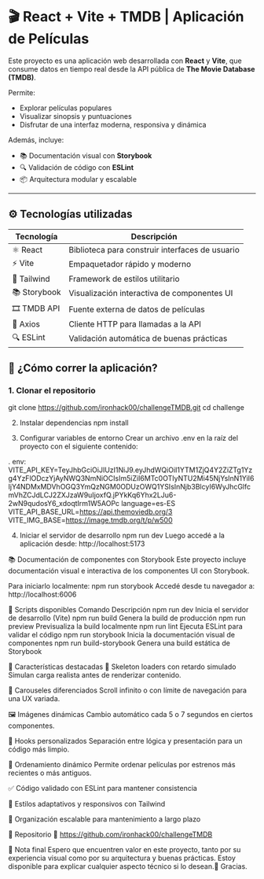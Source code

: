 # 🎬 React + Vite + TMDB | Aplicación de Películas

Este proyecto es una aplicación web desarrollada con **React** y **Vite**, que consume datos en tiempo real desde la API pública de **The Movie Database (TMDB)**.

Permite:

- Explorar películas populares
- Visualizar sinopsis y puntuaciones
- Disfrutar de una interfaz moderna, responsiva y dinámica

Además, incluye:

- 📚 Documentación visual con **Storybook**
- 🔍 Validación de código con **ESLint**
- 📦 Arquitectura modular y escalable

---

## ⚙️ Tecnologías utilizadas

| Tecnología   | Descripción                                     |
| ------------ | ----------------------------------------------- |
| ⚛ React      | Biblioteca para construir interfaces de usuario |
| ⚡ Vite      | Empaquetador rápido y moderno                   |
| 🎨 Tailwind  | Framework de estilos utilitario                 |
| 📚 Storybook | Visualización interactiva de componentes UI     |
| 🎞 TMDB API   | Fuente externa de datos de películas            |
| 📡 Axios     | Cliente HTTP para llamadas a la API             |
| 🔍 ESLint    | Validación automática de buenas prácticas       |

## 🚀 ¿Cómo correr la aplicación?

### 1. Clonar el repositorio

git clone https://github.com/ironhack00/challengeTMDB.git
cd challenge

2. Instalar dependencias
   npm install

3. Configurar variables de entorno
   Crear un archivo .env en la raíz del proyecto con el siguiente contenido:

. env:
VITE_API_KEY=TeyJhbGciOiJIUzI1NiJ9.eyJhdWQiOiI1YTM1ZjQ4Y2ZiZTg1Yzg4YzFlODczYjAyNWQ3NmNiOCIsIm5iZiI6MTc0OTIyNTU2Mi45NjYsInN1YiI6IjY4NDMxMDVhOGQ3YmQzNGM0ODUzOWQ1YSIsInNjb3BlcyI6WyJhcGlfcmVhZCJdLCJ2ZXJzaW9uIjoxfQ.jPYkKq6Yhx2LJu6-2wN9qudosY6_xdoqtIrm1W5AOPc
language=es-ES
VITE_API_BASE_URL=https://api.themoviedb.org/3
VITE_IMG_BASE=https://image.tmdb.org/t/p/w500

4. Iniciar el servidor de desarrollo
   npm run dev
   Luego accedé a la aplicación desde: http://localhost:5173

📚 Documentación de componentes con Storybook
Este proyecto incluye documentación visual e interactiva de los componentes UI con Storybook.

Para iniciarlo localmente:
npm run storybook
Accedé desde tu navegador a: http://localhost:6006

📜 Scripts disponibles
Comando Descripción
npm run dev Inicia el servidor de desarrollo (Vite)
npm run build Genera la build de producción
npm run preview Previsualiza la build localmente
npm run lint Ejecuta ESLint para validar el código
npm run storybook Inicia la documentación visual de componentes
npm run build-storybook Genera una build estática de Storybook

🌟 Características destacadas
🦴 Skeleton loaders con retardo simulado
Simulan carga realista antes de renderizar contenido.

🎠 Carouseles diferenciados
Scroll infinito o con límite de navegación para una UX variada.

🖼️ Imágenes dinámicas
Cambio automático cada 5 o 7 segundos en ciertos componentes.

🧠 Hooks personalizados
Separación entre lógica y presentación para un código más limpio.

🔀 Ordenamiento dinámico
Permite ordenar películas por estrenos más recientes o más antiguos.

✅ Código validado con ESLint para mantener consistencia

💅 Estilos adaptativos y responsivos con Tailwind

📁 Organización escalable para mantenimiento a largo plazo

📎 Repositorio
🔗 https://github.com/ironhack00/challengeTMDB

🙌 Nota final
Espero que encuentren valor en este proyecto, tanto por su experiencia visual como por su arquitectura y buenas prácticas.
Estoy disponible para explicar cualquier aspecto técnico si lo desean.🎉
Gracias.
